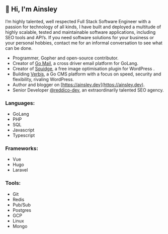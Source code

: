 ## 👋 Hi, I'm Ainsley

I’m highly talented, well respected Full Stack Software Engineer with a passion for technology of all
kinds, I have built and deployed a multitude of highly scalable, tested and maintainable software
applications, including SEO tools and API’s.
If you need software solutions for your business or your personal hobbies, contact me for an
informal conversation to see what can be done.

- Programmer, Gopher and open-source contributor.
- Creator of [Go Mail](https://github.com/ainsleyclark/go-mail), a cross driver email platform for GoLang.
- Creator of [Squidge](https://wordpress.org/plugins/squidge/), a free image optimisation plugin for WordPress . 
- Building [Verbis](https://github.com/verbiscms/verbis/), a Go CMS platform with a focus on speed, security and flexibility, rivaling WordPress.
- Author and blogger on [https://ainsley.dev](https://ainsley.dev).
- Senior Developer [@reddico-dev](https://github.com/reddico-dev), an extraordinarily talented SEO agency.

### Languages:
- GoLang
- PHP
- SQL
- Javascript
- Typescript

### Frameworks:
- Vue
- Hugo
- Laravel

### Tools:
- Git
- Redis
- Pub/Sub
- Postgres
- GCP 
- Linux
- Mongo
